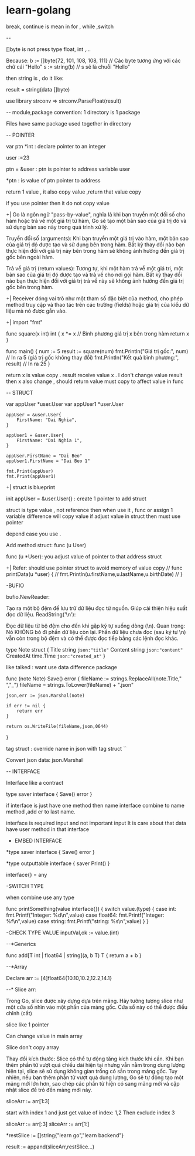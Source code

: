 # learn-golang

break, continue is mean in for , while ,switch

--

[]byte is not press type float, int ,...

Because:
b := []byte{72, 101, 108, 108, 111} // Các byte tương ứng với các chữ cái "Hello"
s := string(b) // s sẽ là chuỗi "Hello"

then string is , do it like:

result = string(data []byte)

use library strconv => strconv.ParseFloat(result)

-- module,package
convention: 1 directory is 1 package

Files have same package used together in directory

-- POINTER

var ptn \*int : declare pointer to an integer

user :=23

ptn = &user : ptn is pointer to address variable user

\*ptn : is value of ptn pointer to address

return 1 value , it also copy value ,return that value copy

if you use pointer then it do not copy value

+| Go là ngôn ngữ "pass-by-value", nghĩa là khi bạn truyền một đối số cho hàm hoặc trả về một giá trị từ hàm, Go sẽ tạo một bản sao của giá trị đó và sử dụng bản sao này trong quá trình xử lý.

Truyền đối số (arguments): Khi bạn truyền một giá trị vào hàm, một bản sao của giá trị đó được tạo và sử dụng bên trong hàm. Bất kỳ thay đổi nào bạn thực hiện đối với giá trị này bên trong hàm sẽ không ảnh hưởng đến giá trị gốc bên ngoài hàm.

Trả về giá trị (return values): Tương tự, khi một hàm trả về một giá trị, một bản sao của giá trị đó được tạo và trả về cho nơi gọi hàm. Bất kỳ thay đổi nào bạn thực hiện đối với giá trị trả về này sẽ không ảnh hưởng đến giá trị gốc bên trong hàm.

+| Receiver đóng vai trò như một tham số đặc biệt của method, cho phép method truy cập và thao tác trên các trường (fields) hoặc giá trị của kiểu dữ liệu mà nó được gắn vào.

+| import "fmt"

func square(x int) int {
x \*= x // Bình phương giá trị x bên trong hàm
return x
}

func main() {
num := 5
result := square(num)
fmt.Println("Giá trị gốc:", num) // In ra 5 (giá trị gốc không thay đổi)
fmt.Println("Kết quả bình phương:", result) // In ra 25
}

return x is value copy . result receive value x . I don't change value result then x also change , should return value must copy to affect value in func

-- STRUCT

var appUser *user.User
var appUser1 *user.User

    appUser = &user.User{
    	FirstName: "Dai Nghia",
    }

    appUser1 = &user.User{
    	FirstName: "Dai Nghia 1",
    }

    appUser.FirstName = "Dai Beo"
    appUser1.FirstName = "Dai Beo 1"

    fmt.Print(appUser)
    fmt.Print(appUser1)

+| struct is blueprint

init appUser = &user.User{} : create 1 pointer to add struct

struct is type value , not reference
then when use it , func or assign 1 variable difference will copy value
if adjust value in struct then must use pointer

depend case you use .

Add method struct: func (u User)

func (u \*User): you adjust value of pointer to that address struct

+| Refer: should use pointer struct to avoid memory of value copy
// func printData(u \*user) {
// fmt.Println(u.firstName,u.lastName,u.birthDate)
// }

-BUFIO

bufio.NewReader:

Tạo ra một bộ đệm để lưu trữ dữ liệu đọc từ nguồn.
Giúp cải thiện hiệu suất đọc dữ liệu.
ReadString('\n'):

Đọc dữ liệu từ bộ đệm cho đến khi gặp ký tự xuống dòng (\n).
Quan trọng: Nó KHÔNG bỏ đi phần dữ liệu còn lại. Phần dữ liệu chưa đọc (sau ký tự \n) vẫn còn trong bộ đệm và có thể được đọc tiếp bằng các lệnh đọc khác.

type Note struct {
Title string `json:"title"`
Content string `json:"content"`
CreatedAt time.Time `json:"created_at"`
}

like talked : want use data difference package

func (note Note) Save() error {
fileName := strings.ReplaceAll(note.Title," ","\_")
fileName = strings.ToLower(fileName) + ".json"

    json,err := json.Marshal(note)

    if err != nil {
    	return err
    }

    return os.WriteFile(fileName,json,0644)

}

tag struct : override name in json with tag struct ``

Convert json data: json.Marshal

-- INTERFACE

Interface like a contract

type saver interface {
Save() error
}

if interface is just have one method then name interface combine to name method ,add er to last name.

interface is required input and not important input
It is care about that data have user method in that interface

-   EMBED INTERFACE

\*type saver interface {
Save() error
}

\*type outputtable interface {
saver
Print()
}

interface{} = any

-SWITCH TYPE

when combine use any type

func printSomething(value interface{}) {
switch value.(type) {
case int:
fmt.Printf("Integer: %d\n",value)
case float64:
fmt.Printf("Integer: %f\n",value)
case string:
fmt.Printf("string: %s\n",value)
}
}

-CHECK TYPE VALUE
inputVal,ok := value.(int)

--\*Generics

func add[T int | float64 | string](a, b T) T {
return a + b
}

--\*Array

Declare
arr := [4]float64{10.10,10.2,12.2,14.1}

--\* Slice arr:

Trong Go, slice được xây dựng dựa trên mảng. Hãy tưởng tượng slice như một cửa sổ nhìn vào một phần của mảng gốc. Cửa sổ này có thể được điều chỉnh (cắt)

slice like 1 pointer

Can change value in main array

Slice don't copy array

Thay đổi kích thước: Slice có thể tự động tăng kích thước khi cần. Khi bạn thêm phần tử vượt quá chiều dài hiện tại nhưng vẫn nằm trong dung lượng hiện tại, slice sẽ sử dụng không gian trống có sẵn trong mảng gốc. Tuy nhiên, nếu bạn thêm phần tử vượt quá dung lượng, Go sẽ tự động tạo một mảng mới lớn hơn, sao chép các phần tử hiện có sang mảng mới và cập nhật slice để trỏ đến mảng mới này.

sliceArr := arr[1:3]

start with index 1 and just get value of index: 1,2
Then exclude index 3

sliceArr := arr[:3]
sliceArr := arr[1:]

\*restSlice := []string{"learn go","learn backend"}

result := appand(sliceArr,restSlice...)

